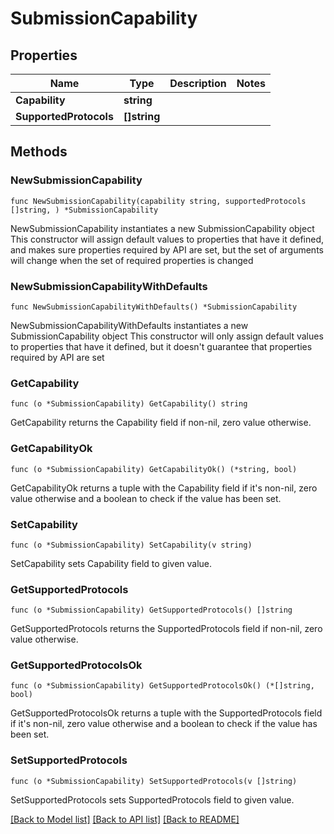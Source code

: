 # SubmissionCapability

## Properties

Name | Type | Description | Notes
------------ | ------------- | ------------- | -------------
**Capability** | **string** |  | 
**SupportedProtocols** | **[]string** |  | 

## Methods

### NewSubmissionCapability

`func NewSubmissionCapability(capability string, supportedProtocols []string, ) *SubmissionCapability`

NewSubmissionCapability instantiates a new SubmissionCapability object
This constructor will assign default values to properties that have it defined,
and makes sure properties required by API are set, but the set of arguments
will change when the set of required properties is changed

### NewSubmissionCapabilityWithDefaults

`func NewSubmissionCapabilityWithDefaults() *SubmissionCapability`

NewSubmissionCapabilityWithDefaults instantiates a new SubmissionCapability object
This constructor will only assign default values to properties that have it defined,
but it doesn't guarantee that properties required by API are set

### GetCapability

`func (o *SubmissionCapability) GetCapability() string`

GetCapability returns the Capability field if non-nil, zero value otherwise.

### GetCapabilityOk

`func (o *SubmissionCapability) GetCapabilityOk() (*string, bool)`

GetCapabilityOk returns a tuple with the Capability field if it's non-nil, zero value otherwise
and a boolean to check if the value has been set.

### SetCapability

`func (o *SubmissionCapability) SetCapability(v string)`

SetCapability sets Capability field to given value.


### GetSupportedProtocols

`func (o *SubmissionCapability) GetSupportedProtocols() []string`

GetSupportedProtocols returns the SupportedProtocols field if non-nil, zero value otherwise.

### GetSupportedProtocolsOk

`func (o *SubmissionCapability) GetSupportedProtocolsOk() (*[]string, bool)`

GetSupportedProtocolsOk returns a tuple with the SupportedProtocols field if it's non-nil, zero value otherwise
and a boolean to check if the value has been set.

### SetSupportedProtocols

`func (o *SubmissionCapability) SetSupportedProtocols(v []string)`

SetSupportedProtocols sets SupportedProtocols field to given value.



[[Back to Model list]](../README.md#documentation-for-models) [[Back to API list]](../README.md#documentation-for-api-endpoints) [[Back to README]](../README.md)


